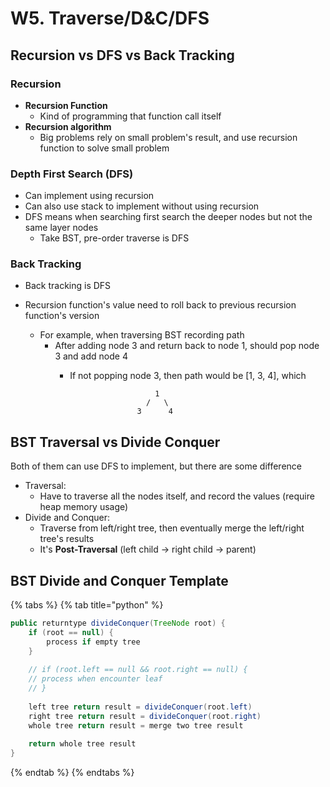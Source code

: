 # W5. Traverse/D&C/DFS

## Recursion vs DFS vs Back Tracking

### Recursion

* **Recursion Function**
  * Kind of programming that function call itself
* **Recursion algorithm**
  * Big problems rely on small problem's result, and use recursion function to solve small problem

### Depth First Search \(DFS\)

* Can implement using recursion 
* Can also use stack to implement without using recursion 
* DFS means when searching first search the deeper nodes but not the same layer nodes
  * Take BST, pre-order traverse is DFS

### Back Tracking

* Back tracking is DFS 
* Recursion function's value need to roll back to previous recursion function's version

  * For example, when traversing BST recording path
    * After adding node 3 and return back to node 1, should pop node 3 and add node 4
      * If not popping node 3, then path would be \[1, 3, 4\], which  

                               1  
                             /   \  
                           3      4

## 

## BST Traversal vs Divide Conquer

Both of them can use DFS to implement, but there are some difference

* Traversal: 
  * Have to traverse all the nodes itself, and record the values \(require heap memory usage\)
* Divide and Conquer:
  * Traverse from left/right tree, then eventually merge the left/right tree's results
  * It's **Post-Traversal** \(left child -&gt; right child -&gt; parent\)

## BST Divide and Conquer Template

{% tabs %}
{% tab title="python" %}
```java
public returntype divideConquer(TreeNode root) {
    if (root == null) {
        process if empty tree
    }
    
    // if (root.left == null && root.right == null) {
    // process when encounter leaf
    // }
    
    left tree return result = divideConquer(root.left)
    right tree return result = divideConquer(root.right)
    whole tree return result = merge two tree result 
    
    return whole tree result
}
```
{% endtab %}
{% endtabs %}



